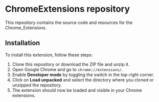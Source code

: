 # ChromeExtensions repository 

This repository contains the source code and resources for the Chrome_Extensions.

## Installation

To install this extension, follow these steps:

1. Clone this repository or download the ZIP file and unzip it.
2. Open Google Chrome and go to `chrome://extensions/`.
3. Enable **Developer mode** by toggling the switch in the top-right corner.
4. Click on **Load unpacked** and select the directory where you cloned or unzipped the repository.
5. The extension should now be loaded and visible in your Chrome extensions.


